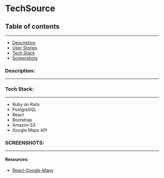 # TechSource

## Table of contents

-----------------------------------------------

* [Description](#description)
* [User Stories](#userstories)
* [Tech Stack](#techstack)
* [Screenshots](#screenshots)

<a name="description" />

### Description: 

-----------------------------------------------


<a name="techstack" />

### Tech Stack: 

-----------------------------------------------

- Ruby on Rails
- PostgreSQL
- React 
- Bootstrap 
- Amazon S3
- Google Maps API 

<a name="screenshots" />

### SCREENSHOTS: 
-----------------------------------------------

#### Resources:
* [React-Google-Maps](https://github.com/tomchentw/react-google-maps)

